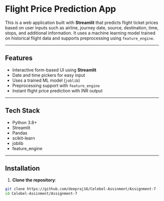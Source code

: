 #  Flight Price Prediction App

This is a web application built with **Streamlit** that predicts flight ticket prices based on user inputs such as airline, journey date, source, destination, time, stops, and additional information. It uses a machine learning model trained on historical flight data and supports preprocessing using `feature_engine`.

---


##  Features

- Interactive form-based UI using **Streamlit**
- Date and time pickers for easy input
- Uses a trained ML model (`joblib`)
- Preprocessing support with `feature_engine`
- Instant flight price prediction with INR output

---

##  Tech Stack

- Python 3.8+
- Streamlit
- Pandas
- scikit-learn
- joblib
- feature_engine

---

## Installation

1. **Clone the repository**:

```bash
git clone https://github.com/deepraj16/Celebel-Assinment/Assignment-7
cd Celebel-Assinment/Assignment-7
